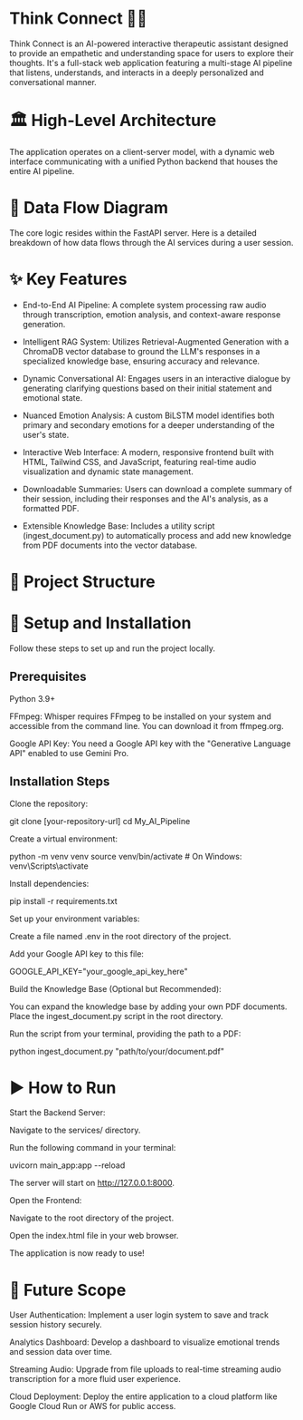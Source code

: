 # Think Connect 🧠✨

Think Connect is an AI-powered interactive therapeutic assistant designed to provide an empathetic and understanding space for users to explore their thoughts. It's a full-stack web application featuring a multi-stage AI pipeline that listens, understands, and interacts in a deeply personalized and conversational manner.

# 🏛️ High-Level Architecture

The application operates on a client-server model, with a dynamic web interface communicating with a unified Python backend that houses the entire AI pipeline.

# 🌊 Data Flow Diagram

The core logic resides within the FastAPI server. Here is a detailed breakdown of how data flows through the AI services during a user session.

# ✨ Key Features
- End-to-End AI Pipeline: A complete system processing raw audio through transcription, emotion analysis, and context-aware response generation.

- Intelligent RAG System: Utilizes Retrieval-Augmented Generation with a ChromaDB vector database to ground the LLM's responses in a specialized knowledge base, ensuring accuracy and relevance.

- Dynamic Conversational AI: Engages users in an interactive dialogue by generating clarifying questions based on their initial statement and emotional state.

- Nuanced Emotion Analysis: A custom BiLSTM model identifies both primary and secondary emotions for a deeper understanding of the user's state.

- Interactive Web Interface: A modern, responsive frontend built with HTML, Tailwind CSS, and JavaScript, featuring real-time audio visualization and dynamic state management.

- Downloadable Summaries: Users can download a complete summary of their session, including their responses and the AI's analysis, as a formatted PDF.

- Extensible Knowledge Base: Includes a utility script (ingest_document.py) to automatically process and add new knowledge from PDF documents into the vector database.

# 📂 Project Structure

# 🚀 Setup and Installation

Follow these steps to set up and run the project locally.

## Prerequisites

Python 3.9+

FFmpeg: Whisper requires FFmpeg to be installed on your system and accessible from the command line. You can download it from ffmpeg.org.

Google API Key: You need a Google API key with the "Generative Language API" enabled to use Gemini Pro.

## Installation Steps

Clone the repository:

git clone [your-repository-url]
cd My_AI_Pipeline


Create a virtual environment:

python -m venv venv
source venv/bin/activate  # On Windows: venv\Scripts\activate


Install dependencies:

pip install -r requirements.txt


Set up your environment variables:

Create a file named .env in the root directory of the project.

Add your Google API key to this file:

GOOGLE_API_KEY="your_google_api_key_here"


Build the Knowledge Base (Optional but Recommended):

You can expand the knowledge base by adding your own PDF documents. Place the ingest_document.py script in the root directory.

Run the script from your terminal, providing the path to a PDF:

python ingest_document.py "path/to/your/document.pdf"


# ▶️ How to Run
Start the Backend Server:

Navigate to the services/ directory.

Run the following command in your terminal:

uvicorn main_app:app --reload


The server will start on http://127.0.0.1:8000.

Open the Frontend:

Navigate to the root directory of the project.

Open the index.html file in your web browser.

The application is now ready to use!

# 🔮 Future Scope
User Authentication: Implement a user login system to save and track session history securely.

Analytics Dashboard: Develop a dashboard to visualize emotional trends and session data over time.

Streaming Audio: Upgrade from file uploads to real-time streaming audio transcription for a more fluid user experience.

Cloud Deployment: Deploy the entire application to a cloud platform like Google Cloud Run or AWS for public access.
